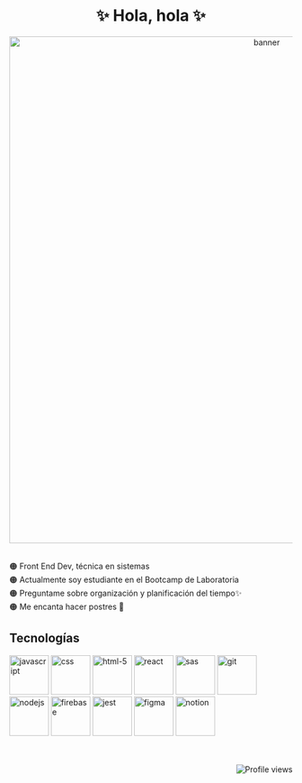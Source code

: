
<div align='center'>
  <h1>✨ Hola, hola ✨</h1>
  <img src="https://i.ibb.co/ZdpmRz2/Dise-o-sin-t-tulo-5.png" alt='banner' width="900px">
</div>
<br>

🟠 Front End Dev, técnica en sistemas <br>
🟠 Actualmente soy estudiante en el Bootcamp de Laboratoria <br>
🟠 Preguntame sobre organización y planificación del tiempo✨ <br>
🟠 Me encanta hacer postres 🍭 <br>

## Tecnologías 
<div>
<img src="https://i.ibb.co/jw4kSrS/javascript.png" alt="javascript" height='70px'>
<img src="https://i.ibb.co/5Ms1pps/css.png" alt="css" height='70px'>
<img src="https://i.ibb.co/ftJkZSd/html-5.png" alt="html-5" height='70px'>
<img src="https://i.ibb.co/dP6BQMw/62a74dd1223343fbc2207d00.png" alt="react" height='70px'>
<img src="https://i.ibb.co/r6MDs5b/sas.png" alt="sas" height='70px'>
<img src="https://i.ibb.co/Fmn6cWm/5847f981cef1014c0b5e48be.png" alt="git" height='70px'>
<img src="https://i.ibb.co/zPgQjK9/nodejs.png" alt="nodejs" height='70px'>
<img src="https://i.ibb.co/ft5pRLr/5847f40ecef1014c0b5e488a.png" alt="firebase"  height='70px'>
<img src="https://i.ibb.co/6RGC3Cp/62a765a3bd73a4af5c5d4fba.png" alt="jest"  height='70px'>
<img src="https://i.ibb.co/MhT2cDT/62c6bc57eee9410fe137d921.png" alt="figma"  height='70px'>
<img src="https://i.ibb.co/Q6D6tYL/5fb6d3336e2d460004a5e31f.png" alt="notion"  height='70px'>
</div>
<br>
<br>
<div align='right'>
 
  ![Profile views](https://gpvc.arturio.dev/Angie-Santos)

</div>


